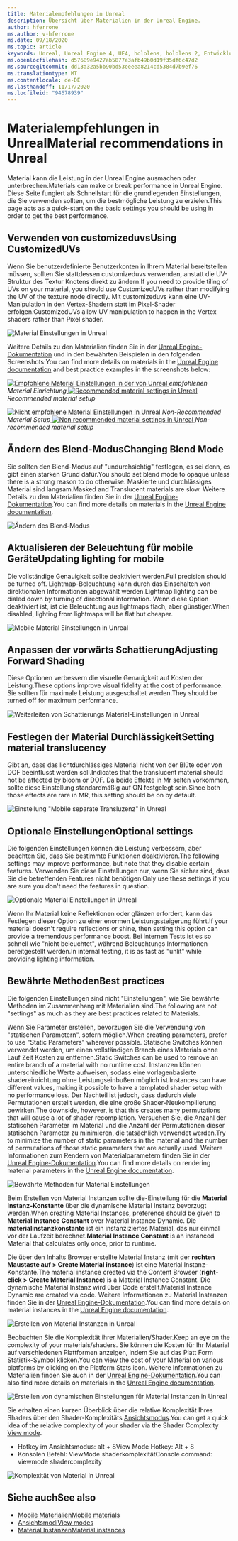 ```yaml
---
title: Materialempfehlungen in Unreal
description: Übersicht über Materialien in der Unreal Engine.
author: hferrone
ms.author: v-hferrone
ms.date: 09/18/2020
ms.topic: article
keywords: Unreal, Unreal Engine 4, UE4, hololens, hololens 2, Entwicklung, Materialien, Dokumentation, Leitfäden, Features, holograms, Spieleentwicklung, Mixed Reality-Headset, Windows Mixed Reality-Headset, Virtual Reality-Headset
ms.openlocfilehash: d57689e9427ab5877e3afb49b0d19f35df6c47d2
ms.sourcegitcommit: dd13a32a5bb90bd53eeeea8214cd5384d7b9ef76
ms.translationtype: MT
ms.contentlocale: de-DE
ms.lasthandoff: 11/17/2020
ms.locfileid: "94678939"
---
```

# <a name="material-recommendations-in-unreal"></a><span data-ttu-id="09a61-104">Materialempfehlungen in Unreal</span><span class="sxs-lookup"><span data-stu-id="09a61-104">Material recommendations in Unreal</span></span>

<span data-ttu-id="09a61-105">Material kann die Leistung in der Unreal Engine ausmachen oder unterbrechen.</span><span class="sxs-lookup"><span data-stu-id="09a61-105">Materials can make or break performance in Unreal Engine.</span></span> <span data-ttu-id="09a61-106">Diese Seite fungiert als Schnellstart für die grundlegenden Einstellungen, die Sie verwenden sollten, um die bestmögliche Leistung zu erzielen.</span><span class="sxs-lookup"><span data-stu-id="09a61-106">This page acts as a quick-start on the basic settings you should be using in order to get the best performance.</span></span>

## <a name="using-customizeduvs"></a><span data-ttu-id="09a61-107">Verwenden von customizeduvs</span><span class="sxs-lookup"><span data-stu-id="09a61-107">Using CustomizedUVs</span></span>

<span data-ttu-id="09a61-108">Wenn Sie benutzerdefinierte Benutzerkonten in Ihrem Material bereitstellen müssen, sollten Sie stattdessen customizeduvs verwenden, anstatt die UV-Struktur des Textur Knotens direkt zu ändern.</span><span class="sxs-lookup"><span data-stu-id="09a61-108">If you need to provide tiling of UVs on your material, you should use CustomizedUVs rather than modifying the UV of the texture node directly.</span></span> <span data-ttu-id="09a61-109">Mit customizeduvs kann eine UV-Manipulation in den Vertex-Shadern statt im Pixel-Shader erfolgen.</span><span class="sxs-lookup"><span data-stu-id="09a61-109">CustomizedUVs allow UV manipulation to happen in the Vertex shaders rather than Pixel shader.</span></span> 

![Material Einstellungen in Unreal](images/unreal-materials-img-01c.png)

<span data-ttu-id="09a61-111">Weitere Details zu den Materialien finden Sie in der [Unreal Engine-Dokumentation](https://docs.unrealengine.com/Platforms/Mobile/Materials/index.html) und in den bewährten Beispielen in den folgenden Screenshots:</span><span class="sxs-lookup"><span data-stu-id="09a61-111">You can find more details on materials in the [Unreal Engine documentation](https://docs.unrealengine.com/Platforms/Mobile/Materials/index.html) and best practice examples in the screenshots below:</span></span>

<span data-ttu-id="09a61-112">[ ![ Empfohlene Material Einstellungen in der ](images/unreal-materials-img-01.png) von Unreal ](images/unreal-materials-img-01.png#lightbox) 
 *empfohlenen Material Einrichtung*</span><span class="sxs-lookup"><span data-stu-id="09a61-112">[ ![Recommended material settings in Unreal](images/unreal-materials-img-01.png) ](images/unreal-materials-img-01.png#lightbox)
*Recommended material setup*</span></span>

<span data-ttu-id="09a61-113">[ ![ Nicht empfohlene Material Einstellungen in Unreal ](images/unreal-materials-img-01b.png) ](images/unreal-materials-img-01b.png#lightbox) 
 *Non-Recommended Material Setup*</span><span class="sxs-lookup"><span data-stu-id="09a61-113">[ ![Non recommended material settings in Unreal](images/unreal-materials-img-01b.png) ](images/unreal-materials-img-01b.png#lightbox)
*Non-recommended material setup*</span></span>

## <a name="changing-blend-mode"></a><span data-ttu-id="09a61-114">Ändern des Blend-Modus</span><span class="sxs-lookup"><span data-stu-id="09a61-114">Changing Blend Mode</span></span>

<span data-ttu-id="09a61-115">Sie sollten den Blend-Modus auf "undurchsichtig" festlegen, es sei denn, es gibt einen starken Grund dafür.</span><span class="sxs-lookup"><span data-stu-id="09a61-115">You should set blend mode to opaque unless there is a strong reason to do otherwise.</span></span> <span data-ttu-id="09a61-116">Maskierte und durchlässiges Material sind langsam.</span><span class="sxs-lookup"><span data-stu-id="09a61-116">Masked and Translucent materials are slow.</span></span> <span data-ttu-id="09a61-117">Weitere Details zu den Materialien finden Sie in der [Unreal Engine-Dokumentation](https://docs.unrealengine.com/Platforms/Mobile/Materials/index.html).</span><span class="sxs-lookup"><span data-stu-id="09a61-117">You can find more details on materials in the [Unreal Engine documentation](https://docs.unrealengine.com/Platforms/Mobile/Materials/index.html).</span></span>

![Ändern des Blend-Modus](images/unreal-materials-img-02.jpg)

## <a name="updating-lighting-for-mobile"></a><span data-ttu-id="09a61-119">Aktualisieren der Beleuchtung für mobile Geräte</span><span class="sxs-lookup"><span data-stu-id="09a61-119">Updating lighting for mobile</span></span>

<span data-ttu-id="09a61-120">Die vollständige Genauigkeit sollte deaktiviert werden.</span><span class="sxs-lookup"><span data-stu-id="09a61-120">Full precision should be turned off.</span></span> <span data-ttu-id="09a61-121">Lightmap-Beleuchtung kann durch das Einschalten von direktionalen Informationen abgewählt werden.</span><span class="sxs-lookup"><span data-stu-id="09a61-121">Lightmap lighting can be dialed down by turning of directional information.</span></span> <span data-ttu-id="09a61-122">Wenn diese Option deaktiviert ist, ist die Beleuchtung aus lightmaps flach, aber günstiger.</span><span class="sxs-lookup"><span data-stu-id="09a61-122">When disabled, lighting from lightmaps will be flat but cheaper.</span></span>

![Mobile Material Einstellungen in Unreal](images/unreal-materials-img-03.jpg)

## <a name="adjusting-forward-shading"></a><span data-ttu-id="09a61-124">Anpassen der vorwärts Schattierung</span><span class="sxs-lookup"><span data-stu-id="09a61-124">Adjusting Forward Shading</span></span>

<span data-ttu-id="09a61-125">Diese Optionen verbessern die visuelle Genauigkeit auf Kosten der Leistung.</span><span class="sxs-lookup"><span data-stu-id="09a61-125">These options improve visual fidelity at the cost of performance.</span></span> <span data-ttu-id="09a61-126">Sie sollten für maximale Leistung ausgeschaltet werden.</span><span class="sxs-lookup"><span data-stu-id="09a61-126">They should be turned off for maximum performance.</span></span>

![Weiterleiten von Schattierungs Material-Einstellungen in Unreal](images/unreal-materials-img-04.jpg)

## <a name="setting-material-translucency"></a><span data-ttu-id="09a61-128">Festlegen der Material Durchlässigkeit</span><span class="sxs-lookup"><span data-stu-id="09a61-128">Setting material translucency</span></span>

<span data-ttu-id="09a61-129">Gibt an, dass das lichtdurchlässiges Material nicht von der Blüte oder von DOF beeinflusst werden soll.</span><span class="sxs-lookup"><span data-stu-id="09a61-129">Indicates that the translucent material should not be affected by bloom or DOF.</span></span> <span data-ttu-id="09a61-130">Da beide Effekte in Mr selten vorkommen, sollte diese Einstellung standardmäßig auf ON festgelegt sein.</span><span class="sxs-lookup"><span data-stu-id="09a61-130">Since both those effects are rare in MR, this setting should be on by default.</span></span>

![Einstellung "Mobile separate Transluzenz" in Unreal](images/unreal-materials-img-05.jpg)

## <a name="optional-settings"></a><span data-ttu-id="09a61-132">Optionale Einstellungen</span><span class="sxs-lookup"><span data-stu-id="09a61-132">Optional settings</span></span>

<span data-ttu-id="09a61-133">Die folgenden Einstellungen können die Leistung verbessern, aber beachten Sie, dass Sie bestimmte Funktionen deaktivieren.</span><span class="sxs-lookup"><span data-stu-id="09a61-133">The following settings may improve performance, but note that they disable certain features.</span></span> <span data-ttu-id="09a61-134">Verwenden Sie diese Einstellungen nur, wenn Sie sicher sind, dass Sie die betreffenden Features nicht benötigen.</span><span class="sxs-lookup"><span data-stu-id="09a61-134">Only use these settings if you are sure you don't need the features in question.</span></span>

![Optionale Material Einstellungen in Unreal](images/unreal-materials-img-06.jpg)

<span data-ttu-id="09a61-136">Wenn Ihr Material keine Reflektionen oder glänzen erfordert, kann das Festlegen dieser Option zu einer enormen Leistungssteigerung führt.</span><span class="sxs-lookup"><span data-stu-id="09a61-136">If your material doesn't require reflections or shine, then setting this option can provide a tremendous performance boost.</span></span> <span data-ttu-id="09a61-137">Bei internen Tests ist es so schnell wie "nicht beleuchtet", während Beleuchtungs Informationen bereitgestellt werden.</span><span class="sxs-lookup"><span data-stu-id="09a61-137">In internal testing, it is as fast as "unlit" while providing lighting information.</span></span>

## <a name="best-practices"></a><span data-ttu-id="09a61-138">Bewährte Methoden</span><span class="sxs-lookup"><span data-stu-id="09a61-138">Best practices</span></span>

<span data-ttu-id="09a61-139">Die folgenden Einstellungen sind nicht "Einstellungen", wie Sie bewährte Methoden im Zusammenhang mit Materialien sind.</span><span class="sxs-lookup"><span data-stu-id="09a61-139">The following are not "settings" as much as they are best practices related to Materials.</span></span>

<span data-ttu-id="09a61-140">Wenn Sie Parameter erstellen, bevorzugen Sie die Verwendung von "statischen Parametern", sofern möglich.</span><span class="sxs-lookup"><span data-stu-id="09a61-140">When creating parameters, prefer to use "Static Parameters" wherever possible.</span></span> <span data-ttu-id="09a61-141">Statische Switches können verwendet werden, um einen vollständigen Branch eines Materials ohne Lauf Zeit Kosten zu entfernen.</span><span class="sxs-lookup"><span data-stu-id="09a61-141">Static Switches can be used to remove an entire branch of a material with no runtime cost.</span></span> <span data-ttu-id="09a61-142">Instanzen können unterschiedliche Werte aufweisen, sodass eine vorlagenbasierte shadereinrichtung ohne Leistungseinbußen möglich ist.</span><span class="sxs-lookup"><span data-stu-id="09a61-142">Instances can have different values, making it possible to have a templated shader setup with no performance loss.</span></span> <span data-ttu-id="09a61-143">Der Nachteil ist jedoch, dass dadurch viele Permutationen erstellt werden, die eine große Shader-Neukompilierung bewirken.</span><span class="sxs-lookup"><span data-stu-id="09a61-143">The downside, however, is that this creates many permutations that will cause a lot of shader recompilation.</span></span> <span data-ttu-id="09a61-144">Versuchen Sie, die Anzahl der statischen Parameter im Material und die Anzahl der Permutationen dieser statischen Parameter zu minimieren, die tatsächlich verwendet werden.</span><span class="sxs-lookup"><span data-stu-id="09a61-144">Try to minimize the number of static parameters in the material and the number of permutations of those static parameters that are actually used.</span></span> <span data-ttu-id="09a61-145">Weitere Informationen zum Rendern von Materialparametern finden Sie in der [Unreal Engine-Dokumentation](https://docs.unrealengine.com/Engine/Rendering/Materials/ExpressionReference/Parameters/index.html#staticswitchparameter).</span><span class="sxs-lookup"><span data-stu-id="09a61-145">You can find more details on rendering material parameters in the [Unreal Engine documentation](https://docs.unrealengine.com/Engine/Rendering/Materials/ExpressionReference/Parameters/index.html#staticswitchparameter).</span></span>

![Bewährte Methoden für Material Einstellungen](images/unreal-materials-img-07.jpg)

<span data-ttu-id="09a61-147">Beim Erstellen von Material Instanzen sollte die-Einstellung für die **Material Instanz-Konstante** über die dynamische Material Instanz bevorzugt werden.</span><span class="sxs-lookup"><span data-stu-id="09a61-147">When creating Material Instances, preference should be given to **Material Instance Constant** over Material Instance Dynamic.</span></span> <span data-ttu-id="09a61-148">Die **materialinstanzkonstante** ist ein instanziziertes Material, das nur einmal vor der Laufzeit berechnet.</span><span class="sxs-lookup"><span data-stu-id="09a61-148">**Material Instance Constant** is an instanced Material that calculates only once, prior to runtime.</span></span>

<span data-ttu-id="09a61-149">Die über den Inhalts Browser erstellte Material Instanz (mit der **rechten Maustaste auf > Create Material instance**) ist eine Material Instanz-Konstante.</span><span class="sxs-lookup"><span data-stu-id="09a61-149">The material instance created via the Content Browser (**right-click > Create Material Instance**) is a Material Instance Constant.</span></span> <span data-ttu-id="09a61-150">Die dynamische Material Instanz wird über Code erstellt.</span><span class="sxs-lookup"><span data-stu-id="09a61-150">Material Instance Dynamic are created via code.</span></span> <span data-ttu-id="09a61-151">Weitere Informationen zu Material Instanzen finden Sie in der [Unreal Engine-Dokumentation](https://docs.unrealengine.com/Engine/Rendering/Materials/MaterialInstances/index.html).</span><span class="sxs-lookup"><span data-stu-id="09a61-151">You can find more details on material instances in the [Unreal Engine documentation](https://docs.unrealengine.com/Engine/Rendering/Materials/MaterialInstances/index.html).</span></span>

![Erstellen von Material Instanzen in Unreal](images/unreal-materials-img-08.png)

<span data-ttu-id="09a61-153">Beobachten Sie die Komplexität ihrer Materialien/Shader.</span><span class="sxs-lookup"><span data-stu-id="09a61-153">Keep an eye on the complexity of your materials/shaders.</span></span> <span data-ttu-id="09a61-154">Sie können die Kosten für Ihr Material auf verschiedenen Plattformen anzeigen, indem Sie auf das Platt Form Statistik-Symbol klicken.</span><span class="sxs-lookup"><span data-stu-id="09a61-154">You can view the cost of your Material on various platforms by clicking on the Platform Stats icon.</span></span> <span data-ttu-id="09a61-155">Weitere Informationen zu Materialien finden Sie auch in der [Unreal Engine-Dokumentation](https://docs.unrealengine.com/Platforms/Mobile/Materials/index.html).</span><span class="sxs-lookup"><span data-stu-id="09a61-155">You can also find more details on materials in the [Unreal Engine documentation](https://docs.unrealengine.com/Platforms/Mobile/Materials/index.html).</span></span>

![Erstellen von dynamischen Einstellungen für Material Instanzen in Unreal](images/unreal-materials-img-09.png)

<span data-ttu-id="09a61-157">Sie erhalten einen kurzen Überblick über die relative Komplexität Ihres Shaders über den Shader-Komplexitäts [Ansichtsmodus](https://docs.unrealengine.com/Engine/UI/LevelEditor/Viewports/ViewModes/index.html).</span><span class="sxs-lookup"><span data-stu-id="09a61-157">You can get a quick idea of the relative complexity of your shader via the Shader Complexity [View mode](https://docs.unrealengine.com/Engine/UI/LevelEditor/Viewports/ViewModes/index.html).</span></span>

* <span data-ttu-id="09a61-158">Hotkey im Ansichtsmodus: alt + 8</span><span class="sxs-lookup"><span data-stu-id="09a61-158">View Mode Hotkey: Alt + 8</span></span>
* <span data-ttu-id="09a61-159">Konsolen Befehl: ViewMode shaderkomplexität</span><span class="sxs-lookup"><span data-stu-id="09a61-159">Console command: viewmode shadercomplexity</span></span>

![Komplexität von Material in Unreal](images/unreal-materials-img-10.png)

## <a name="see-also"></a><span data-ttu-id="09a61-161">Siehe auch</span><span class="sxs-lookup"><span data-stu-id="09a61-161">See also</span></span>
* [<span data-ttu-id="09a61-162">Mobile Materialien</span><span class="sxs-lookup"><span data-stu-id="09a61-162">Mobile materials</span></span>](https://docs.unrealengine.com/Platforms/Mobile/Materials/index.html)
* [<span data-ttu-id="09a61-163">Ansichtsmodi</span><span class="sxs-lookup"><span data-stu-id="09a61-163">View modes</span></span>](https://docs.unrealengine.com/Engine/UI/LevelEditor/Viewports/ViewModes/index.html)
* [<span data-ttu-id="09a61-164">Material Instanzen</span><span class="sxs-lookup"><span data-stu-id="09a61-164">Material instances</span></span>](https://docs.unrealengine.com/Engine/Rendering/Materials/MaterialInstances/index.html)
